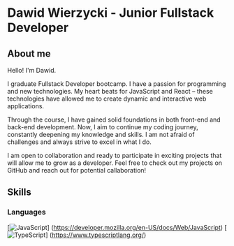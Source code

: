 # Dawid Wierzycki - Junior Fullstack Developer

## About me

Hello! I'm Dawid.

I graduate Fullstack Developer bootcamp. I have a passion for programming and new technologies. My heart beats for JavaScript and React – these technologies have allowed me to create dynamic and interactive web applications.

Through the course, I have gained solid foundations in both front-end and back-end development. Now, I aim to continue my coding journey, constantly deepening my knowledge and skills. I am not afraid of challenges and always strive to excel in what I do.

I am open to collaboration and ready to participate in exciting projects that will allow me to grow as a developer. Feel free to check out my projects on GitHub and reach out for potential callaboration!

## Skills

### Languages

[![JavaScript](https://img.shields.io/badge/JavaScript-F7DF1E?style=for-the-badge&logo=javascript&logoColor=black)] (https://developer.mozilla.org/en-US/docs/Web/JavaScript)
[![TypeScript](https://img.shields.io/badge/TypeScript-3178C6?style=for-the-badge&logo=typescript&logoColor=white)] (https://www.typescriptlang.org/)
